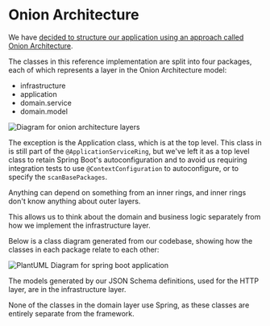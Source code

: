 # Onion Architecture

We have [decided to structure our application using an approach called Onion Architecture](../../../../adr/0005-onion-architecture.md). 

The classes in this reference implementation are split into four packages, each of which represents a layer in the Onion Architecture model:

- infrastructure
- application
- domain.service
- domain.model

![Diagram for onion architecture layers](https://kroki.io/plantuml/svg/eNptz8FKA0EMBuD7PkXoA0i3KJ4rInhuXyDMZrdhZ5IhySoovrsWoQSU3PKFP4mvLB0NGzQVLRfTRhC20eA3MZTVqcNhn5pTZxgfcgfN9P184bIKucP-7jFhx7LiQmeOSsfKizSSgEpzpKHNqaDTk9pElpPu82KacavxohIn_iAYD_lUKoGy1D8Z4zDcDHavMhv6z5slNqMdfA4AiY-9Vy4YrHK1JM_akAWc7I0L_Y9NJ6pX-vqtb3nZf68=)

The exception is the Application class, which is at the top level. This class in is still part of the `@ApplicationServiceRing`, but we've left it as a top level class to retain Spring Boot's autoconfiguration and to avoid us requiring integration tests to use `@ContextConfiguration` to autoconfigure, or to specify the `scanBasePackages`.

Anything can depend on something from an inner rings, and inner rings don't know anything about outer layers.

This allows us to think about the domain and business logic separately from how we implement the infrastructure layer.

Below is a class diagram generated from our codebase, showing how the classes in each package relate to each other:

![PlantUML Diagram for spring boot application](http://www.plantuml.com/plantuml/svg/tLXVR-8u47ycdoAFGUr6wYjQeSq1UukkBJswvHvE9-Gc0tXnufpjSAhszhkVxH3iu6oRfha_kae5F7_6lvdvsKpum0LYeaY9n_Suon53gSztAA5_u6phRn3Xu7anGPpxnJxSqaE8SXpod4dr8wKYZFASu1W9J3F_g-VBltVlzDl5LowaEFxcfmXd0M9RFlBlXNByzRUXzytpSXJlqHQ-4nZL0dk3rjOX1tR0CN3fDXXKsDiwoOJmVVbP-mzaElBrmeW31ZdbM53sDFAbU7bQ3fLb66fx1Z9LE414I30S-TUOY_VIU2oLCdNr_s85SBPXY0jMnA9W4COqs-2j0bNbrDefl4dYZoX6IPcJQSraiLpEhgFFyyNjUZwj-kCTixw82I0M3DN7l1317fugaql_W4W1rNAeCke2R48p0PcuXIqLM7TYeXK5gpf_mbAtf2o87TyRbA4ji94_-PvgwEWewuwTCI0w-ZpvY8a0Pk5jq0R066LBu3dDE4mXfapjF_9dZV9BFwtQDl9F7UnSwiPDRCJD1a5M5Sgjgy987xz0B6vGdgl2BwpLq3kUXeka30Q_OB6pUX8m-Bq0BaR-9o5oTRm8Y6Kfk_JP4ScPjXHU-hgMK-0nmxaAPgZOvN2TpZG6xXonzgxXBCt5K-rIi0gymLdYtWSTqAOq0SB350HAa43XuGgHV8SSu9sYg1jGzPbHGcgChic3uuKvyitDA2-5gqY5gDYmCaj31-Tk_A4W-viZYAg_gYoz93EL2ok7BOWeIR0Y329tZ4fS0WDNC2JAzyVBhMJn-EYWaaQnK3QbNicvaSVbkqL0xMPnqt6rTOdvx8IWSP62ZAwK3qnNws4vBuEuskHCe8shMBSe1GU75cRovNpd1TkY37FKXBwkf6RXu7SWAq5H0JlnGPvuH7X0nSvS8T9Djfa0ofJ53l7TX2Ow0Po9CfhRoISh5_CTLKLKNeAMEfDJRqohNPzroccLsh9cKtheN2eJKA-DPaCxr7FKSWoUkIYxrl-vIa9Mf3qMibpfSivlLz7rVBfUpdv-cDr_hWfiffaDe-bAjJoe3IVDTM_EGKcryzz0aAPxxerNKvJZ5J1-v47J1g4nAGbY-w3JnnUTXsP7Rd-1LIvZ4vshkBp1vDy_yRtoz8MAwTP6T_FrZulL-k6dzMfzjOwkxpv5hOdRegN_E8cjVlRANIjkQyes-vo-FALOHLRlPPnIfCnBwV-CZsuvUgEX7Re3-xeDkNfgR3MDkrvXRVIiFqOUW0d58vrMFRbsG1EgVj8e-z0ChzbMbQu-JrjqDfofCyWP3vMmOCGixFbJ2zoHJ4cTwT2P0moOUZVZfW6umkLOd-zZQyr9U_pI-fnbpkHg9rZNDDEnOEJykBNliFDiE92uW6rG_6hlq7qor5nmdmtTtugw_OGLXkEMnFHwUTWDmp_7RwjANpYwvztvMLdjslz8uVKtJByTODCWtM_6Bip-HxF_8cJxMwYlGBsYwgr-lGBKqrttoQ3_Yw9fbzxPqVrwVKt27o1BYfJy1G00)

The models generated by our JSON Schema definitions, used for the  HTTP layer, are in the infrastructure layer.

None of the classes in the domain layer use Spring, as these classes are entirely separate from the framework. 
